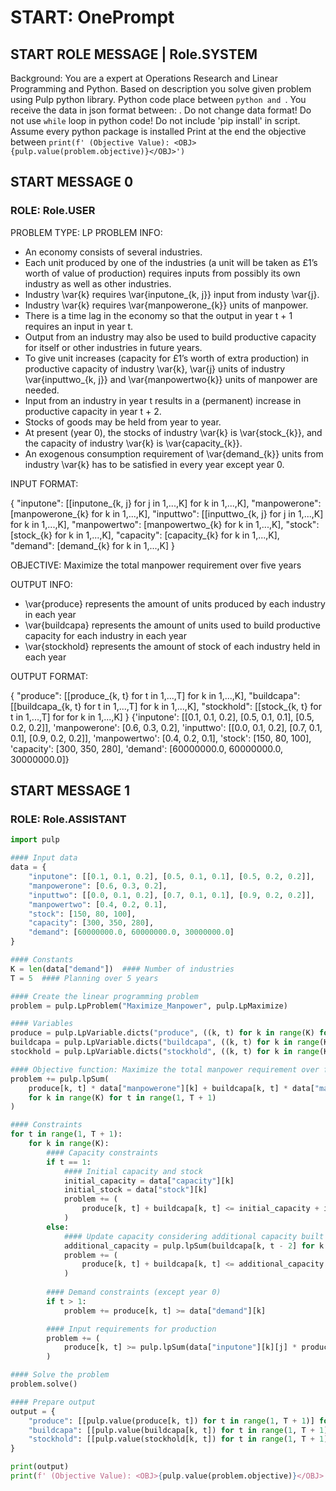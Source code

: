 # START: OnePrompt 
## START ROLE MESSAGE | Role.SYSTEM 
Background: You are a expert at Operations Research and Linear Programming and Python. Based on description you solve given problem using Pulp python library. Python code place between ```python and ```. You receive the data in json format between: <DATA></DATA>. Do not change data format! Do not use `while` loop in python code! Do not include 'pip install' in script. Assume every python package is installed Print at the end the objective between <OBJ></OBJ> `print(f' (Objective Value): <OBJ>{pulp.value(problem.objective)}</OBJ>')`  
## START MESSAGE 0 
### ROLE: Role.USER
<DESCRIPTION>
PROBLEM TYPE: LP
PROBLEM INFO:

- An economy consists of several industries. 
- Each unit produced by one of the industries (a unit will be taken as £1’s worth of value of production) requires inputs from possibly its own industry as well as other industries. 
- Industry \var{k} requires \var{inputone_{k, j}} input from industy \var{j}.
- Industry \var{k} requires \var{manpowerone_{k}} units of manpower.
- There is a time lag in the economy so that the output in year t + 1 requires an input in year t.
- Output from an industry may also be used to build productive capacity for itself or other industries in future years.
- To give unit increases (capacity for £1’s worth of extra production) in productive capacity of industry \var{k}, \var{j} units of industry \var{inputtwo_{k, j}} and \var{manpowertwo{k}} units of manpower are needed.
- Input from an industry in year t results in a (permanent) increase in productive capacity in year t + 2.
- Stocks of goods may be held from year to year. 
- At present (year 0), the stocks of industry \var{k} is \var{stock_{k}}, and the capacity of industry \var{k} is \var{capacity_{k}}.
- An exogenous consumption requirement of \var{demand_{k}} units from industry \var{k} has to be satisfied in every year except year 0.


INPUT FORMAT:

{
    "inputone": [[inputone_{k, j} for j in 1,...,K] for k in 1,...,K],
    "manpowerone": [manpowerone_{k} for k in 1,...,K],
    "inputtwo": [[inputtwo_{k, j} for j in 1,...,K] for k in 1,...,K],
    "manpowertwo": [manpowertwo_{k} for k in 1,...,K],
    "stock": [stock_{k} for k in 1,...,K],
    "capacity": [capacity_{k} for k in 1,...,K],
    "demand": [demand_{k} for k in 1,...,K]
}


OBJECTIVE: Maximize the total manpower requirement over five years

OUTPUT INFO:

- \var{produce} represents the amount of units produced by each industry in each year
- \var{buildcapa} represents the amount of units used to build productive capacity for each industry in each year
- \var{stockhold} represents the amount of stock of each industry held in each year

OUTPUT FORMAT:

{
    "produce": [[produce_{k, t} for t in 1,...,T] for k in 1,...,K],
    "buildcapa": [[buildcapa_{k, t} for t in 1,...,T] for k in 1,...,K],
    "stockhold": [[stock_{k, t} for t in 1,...,T] for for k in 1,...,K]
}
</DESCRIPTION>
<DATA>
{'inputone': [[0.1, 0.1, 0.2], [0.5, 0.1, 0.1], [0.5, 0.2, 0.2]], 'manpowerone': [0.6, 0.3, 0.2], 'inputtwo': [[0.0, 0.1, 0.2], [0.7, 0.1, 0.1], [0.9, 0.2, 0.2]], 'manpowertwo': [0.4, 0.2, 0.1], 'stock': [150, 80, 100], 'capacity': [300, 350, 280], 'demand': [60000000.0, 60000000.0, 30000000.0]}</DATA>


## START MESSAGE 1 
### ROLE: Role.ASSISTANT
```python
import pulp

#### Input data
data = {
    "inputone": [[0.1, 0.1, 0.2], [0.5, 0.1, 0.1], [0.5, 0.2, 0.2]],
    "manpowerone": [0.6, 0.3, 0.2],
    "inputtwo": [[0.0, 0.1, 0.2], [0.7, 0.1, 0.1], [0.9, 0.2, 0.2]],
    "manpowertwo": [0.4, 0.2, 0.1],
    "stock": [150, 80, 100],
    "capacity": [300, 350, 280],
    "demand": [60000000.0, 60000000.0, 30000000.0]
}

#### Constants
K = len(data["demand"])  #### Number of industries
T = 5  #### Planning over 5 years

#### Create the linear programming problem
problem = pulp.LpProblem("Maximize_Manpower", pulp.LpMaximize)

#### Variables
produce = pulp.LpVariable.dicts("produce", ((k, t) for k in range(K) for t in range(1, T + 1)), lowBound=0)
buildcapa = pulp.LpVariable.dicts("buildcapa", ((k, t) for k in range(K) for t in range(1, T + 1)), lowBound=0)
stockhold = pulp.LpVariable.dicts("stockhold", ((k, t) for k in range(K) for t in range(1, T + 1)), lowBound=0)

#### Objective function: Maximize the total manpower requirement over five years
problem += pulp.lpSum(
    produce[k, t] * data["manpowerone"][k] + buildcapa[k, t] * data["manpowertwo"][k]
    for k in range(K) for t in range(1, T + 1)
)

#### Constraints
for t in range(1, T + 1):
    for k in range(K):
        #### Capacity constraints
        if t == 1:
            #### Initial capacity and stock
            initial_capacity = data["capacity"][k]
            initial_stock = data["stock"][k]
            problem += (
                produce[k, t] + buildcapa[k, t] <= initial_capacity + initial_stock - stockhold[k, t]
            )
        else:
            #### Update capacity considering additional capacity built
            additional_capacity = pulp.lpSum(buildcapa[k, t - 2] for k in range(K) if t > 2)
            problem += (
                produce[k, t] + buildcapa[k, t] <= additional_capacity + stockhold[k, t - 1] - stockhold[k, t]
            )
        
        #### Demand constraints (except year 0)
        if t > 1:
            problem += produce[k, t] >= data["demand"][k]

        #### Input requirements for production
        problem += (
            produce[k, t] >= pulp.lpSum(data["inputone"][k][j] * produce[j, t] for j in range(K))
        )

#### Solve the problem
problem.solve()

#### Prepare output
output = {
    "produce": [[pulp.value(produce[k, t]) for t in range(1, T + 1)] for k in range(K)],
    "buildcapa": [[pulp.value(buildcapa[k, t]) for t in range(1, T + 1)] for k in range(K)],
    "stockhold": [[pulp.value(stockhold[k, t]) for t in range(1, T + 1)] for k in range(K)]
}

print(output)
print(f' (Objective Value): <OBJ>{pulp.value(problem.objective)}</OBJ>')
```

